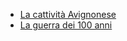 - [La cattività Avignonese](La%20cattività%20Avignonese.md)
- [La guerra dei 100 anni](La%20guerra%20dei%20100%20anni.md)